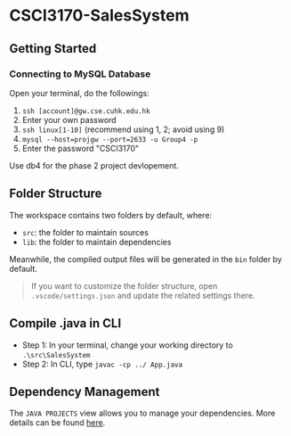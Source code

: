 # CSCI3170-SalesSystem
## Getting Started
### Connecting to MySQL Database
Open your terminal, do the followings:
1. ```ssh [account]@gw.cse.cuhk.edu.hk```
2. Enter your own password
3. ```ssh linux[1-10]``` (recommend using 1, 2; avoid using 9)
4. ```mysql --host=projgw --port=2633 -u Group4 -p```
5. Enter the password "CSCI3170"

Use db4 for the phase 2 project devlopement.
## Folder Structure

The workspace contains two folders by default, where:

- `src`: the folder to maintain sources
- `lib`: the folder to maintain dependencies

Meanwhile, the compiled output files will be generated in the `bin` folder by default.

> If you want to customize the folder structure, open `.vscode/settings.json` and update the related settings there.

## Compile .java in CLI

- Step 1: In your terminal, change your working directory to `.\src\SalesSystem`
- Step 2: In CLI, type `javac -cp ../ App.java`

## Dependency Management

The `JAVA PROJECTS` view allows you to manage your dependencies. More details can be found [here](https://github.com/microsoft/vscode-java-dependency#manage-dependencies).
